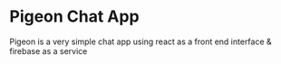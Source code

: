 # Pigeon Chat App

Pigeon is a very simple chat app using react as a front end interface & firebase as a service
